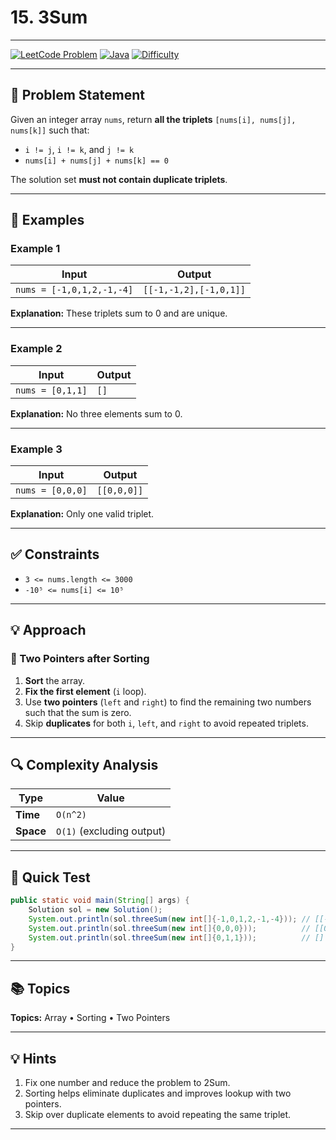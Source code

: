 # 15. 3Sum 

---

[![LeetCode Problem](https://img.shields.io/badge/LeetCode-15.%203Sum-blue)](https://leetcode.com/problems/3sum/)
[![Java](https://img.shields.io/badge/Language-Java-orange)](https://www.java.com/)
[![Difficulty](https://img.shields.io/badge/Difficulty-Medium-yellow)]()

---

## 🧩 Problem Statement

Given an integer array `nums`, return **all the triplets** `[nums[i], nums[j], nums[k]]` such that:

* `i != j`, `i != k`, and `j != k`
* `nums[i] + nums[j] + nums[k] == 0`

The solution set **must not contain duplicate triplets**.

---

## 🧠 Examples

### Example 1

| Input                     | Output                 |
| ------------------------- | ---------------------- |
| `nums = [-1,0,1,2,-1,-4]` | `[[-1,-1,2],[-1,0,1]]` |

**Explanation:**
These triplets sum to 0 and are unique.

---

### Example 2

| Input            | Output |
| ---------------- | ------ |
| `nums = [0,1,1]` | `[]`   |

**Explanation:**
No three elements sum to 0.

---

### Example 3

| Input            | Output      |
| ---------------- | ----------- |
| `nums = [0,0,0]` | `[[0,0,0]]` |

**Explanation:**
Only one valid triplet.

---

## ✅ Constraints

* `3 <= nums.length <= 3000`
* `-10⁵ <= nums[i] <= 10⁵`

---

## 💡 Approach

### 🔁 Two Pointers after Sorting

1. **Sort** the array.
2. **Fix the first element** (`i` loop).
3. Use **two pointers** (`left` and `right`) to find the remaining two numbers such that the sum is zero.
4. Skip **duplicates** for both `i`, `left`, and `right` to avoid repeated triplets.

---

## 🔍 Complexity Analysis

| Type      | Value                     |
| --------- | ------------------------- |
| **Time**  | `O(n^2)`                  |
| **Space** | `O(1)` (excluding output) |

---

## 🧪 Quick Test

```java
public static void main(String[] args) {
    Solution sol = new Solution();
    System.out.println(sol.threeSum(new int[]{-1,0,1,2,-1,-4})); // [[-1,-1,2],[-1,0,1]]
    System.out.println(sol.threeSum(new int[]{0,0,0}));          // [[0,0,0]]
    System.out.println(sol.threeSum(new int[]{0,1,1}));          // []
}
```

---

## 📚 Topics

**Topics:** Array • Sorting • Two Pointers

---

## 💡 Hints

1. Fix one number and reduce the problem to 2Sum.
2. Sorting helps eliminate duplicates and improves lookup with two pointers.
3. Skip over duplicate elements to avoid repeating the same triplet.

---
